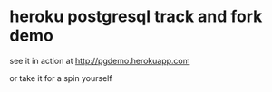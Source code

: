 # heroku postgresql track and fork demo
see it in action at http://pgdemo.herokuapp.com

or take it for a spin yourself
